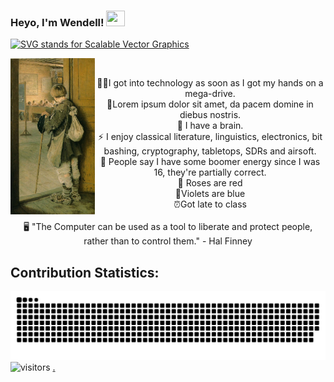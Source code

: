 
<h3 align=left> Heyo, I'm Wendell! <img height="25" width="30px" src="https://blog.joypixels.com/content/images/2019/06/waving_hand_sign_1024.gif"> 
</h3>


<a href="https://git.io/typing-svg"><img src="https://readme-typing-svg.herokuapp.com?font=Fira+Code&duration=4000&pause=500&color=DAF709&width=635&lines=Welcome+to+my+GitHub+profile!;I'm+on+the+path+to+become+a+FullStack+Developer.;One+or+two+things+about+moi:;" alt="SVG stands for Scalable Vector Graphics" /></a>

<!-- <img align="right" src=sleepingcomputer.gif title="I don't need coffee ☧" width=400px> -->
<img align="left" src=The_Classroom_Door.jpg title=" 🔍 Was searching for a clue" width=135px>
<br>
<p align="center">
👩‍💻I got into technology as soon as I got my hands on a mega-drive. <!-- then I broke it --> <br>
🔭Lorem ipsum dolor sit amet, da pacem domine in diebus nostris.<br>
🧠 I have a brain. <br>
⚡ I enjoy classical literature, linguistics, electronics, bit bashing, cryptography, tabletops, SDRs and airsoft.<br>
💬 People say I have some boomer energy since I was 16, they're partially correct.<br>
🌹 Roses are red <br>
💙Violets are blue<br>
⏰Got late to class<br> <br>
🖥️ "The Computer can be used as a tool to liberate and protect people, rather than to control them." - Hal Finney <br>
</p>

## Contribution Statistics:
![I actually thought of this before finding it, Mkay?](contribution-snake.svg) 
![visitors](https://visitor-badge.laobi.icu/badge?page_id=HeapFree)
<a href=https://dinosaurgame.net/> . </a>

<!-- https://youtu.be/Fjp8nNKRiFs -->
<!-- Do give credits though -->

<!-- Typing SVG by: DenverCoder1 -->
<!-- Contribution snake by: Platane -->
<!-- Visitor badge by: hehuapei -->

